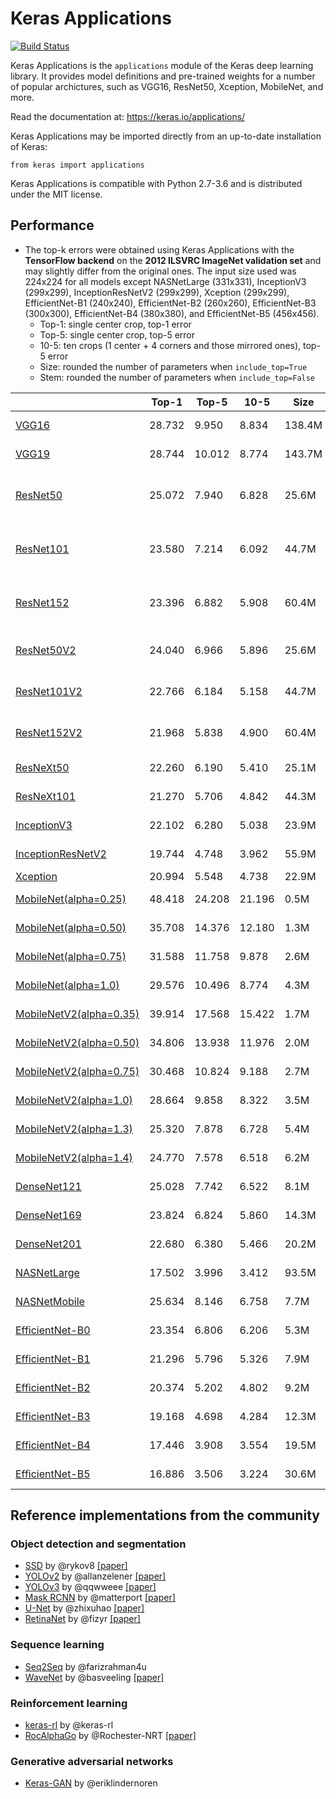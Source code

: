 # Keras Applications

[![Build Status](https://travis-ci.org/keras-team/keras-applications.svg?branch=master)](https://travis-ci.org/keras-team/keras-applications)

Keras Applications is the `applications` module of
the Keras deep learning library.
It provides model definitions and pre-trained weights for a number
of popular archictures, such as VGG16, ResNet50, Xception, MobileNet, and more.

Read the documentation at: https://keras.io/applications/

Keras Applications may be imported directly
from an up-to-date installation of Keras:

```
from keras import applications
```

Keras Applications is compatible with Python 2.7-3.6
and is distributed under the MIT license.

## Performance

- The top-k errors were obtained using Keras Applications with the **TensorFlow backend** on the **2012 ILSVRC ImageNet validation set** and may slightly differ from the original ones.
The input size used was 224x224 for all models except NASNetLarge (331x331), InceptionV3 (299x299), InceptionResNetV2 (299x299), Xception (299x299), EfficientNet-B1 (240x240),
EfficientNet-B2 (260x260), EfficientNet-B3 (300x300), EfficientNet-B4 (380x380), and EfficientNet-B5 (456x456).
  * Top-1: single center crop, top-1 error
  * Top-5: single center crop, top-5 error
  * 10-5: ten crops (1 center + 4 corners and those mirrored ones), top-5 error
  * Size: rounded the number of parameters when `include_top=True`
  * Stem: rounded the number of parameters when `include_top=False`

|                                                                | Top-1       | Top-5       | 10-5        | Size   | Stem   | References                                  |
|----------------------------------------------------------------|-------------|-------------|-------------|--------|--------|---------------------------------------------|
| [VGG16](keras_applications/vgg16.py)                           | 28.732      | 9.950       | 8.834       | 138.4M | 14.7M  | [[paper]](https://arxiv.org/abs/1409.1556) [[tf-models]](https://github.com/tensorflow/models/blob/master/research/slim/nets/vgg.py) |
| [VGG19](keras_applications/vgg19.py)                           | 28.744      | 10.012      | 8.774       | 143.7M | 20.0M  | [[paper]](https://arxiv.org/abs/1409.1556) [[tf-models]](https://github.com/tensorflow/models/blob/master/research/slim/nets/vgg.py) |
| [ResNet50](keras_applications/resnet50.py)                     | 25.072      | 7.940       | 6.828       | 25.6M  | 23.6M  | [[paper]](https://arxiv.org/abs/1512.03385) [[tf-models]](https://github.com/tensorflow/models/blob/master/research/slim/nets/resnet_v1.py) [[torch]](https://github.com/facebook/fb.resnet.torch/blob/master/models/resnet.lua) [[caffe]](https://github.com/KaimingHe/deep-residual-networks/blob/master/prototxt/ResNet-50-deploy.prototxt) |
| [ResNet101](keras_applications/resnet.py)                      | 23.580      | 7.214       | 6.092       | 44.7M  | 42.7M  | [[paper]](https://arxiv.org/abs/1512.03385) [[tf-models]](https://github.com/tensorflow/models/blob/master/research/slim/nets/resnet_v1.py) [[torch]](https://github.com/facebook/fb.resnet.torch/blob/master/models/resnet.lua) [[caffe]](https://github.com/KaimingHe/deep-residual-networks/blob/master/prototxt/ResNet-101-deploy.prototxt) |
| [ResNet152](keras_applications/resnet.py)                      | 23.396      | 6.882       | 5.908       | 60.4M  | 58.4M  | [[paper]](https://arxiv.org/abs/1512.03385) [[tf-models]](https://github.com/tensorflow/models/blob/master/research/slim/nets/resnet_v1.py) [[torch]](https://github.com/facebook/fb.resnet.torch/blob/master/models/resnet.lua) [[caffe]](https://github.com/KaimingHe/deep-residual-networks/blob/master/prototxt/ResNet-152-deploy.prototxt) |
| [ResNet50V2](keras_applications/resnet_v2.py)                  | 24.040      | 6.966       | 5.896       | 25.6M  | 23.6M  | [[paper]](https://arxiv.org/abs/1603.05027) [[tf-models]](https://github.com/tensorflow/models/blob/master/research/slim/nets/resnet_v2.py) [[torch]](https://github.com/facebook/fb.resnet.torch/blob/master/models/preresnet.lua) |
| [ResNet101V2](keras_applications/resnet_v2.py)                 | 22.766      | 6.184       | 5.158       | 44.7M  | 42.6M  | [[paper]](https://arxiv.org/abs/1603.05027) [[tf-models]](https://github.com/tensorflow/models/blob/master/research/slim/nets/resnet_v2.py) [[torch]](https://github.com/facebook/fb.resnet.torch/blob/master/models/preresnet.lua) |
| [ResNet152V2](keras_applications/resnet_v2.py)                 | 21.968      | 5.838       | 4.900       | 60.4M  | 58.3M  | [[paper]](https://arxiv.org/abs/1603.05027) [[tf-models]](https://github.com/tensorflow/models/blob/master/research/slim/nets/resnet_v2.py) [[torch]](https://github.com/facebook/fb.resnet.torch/blob/master/models/preresnet.lua) |
| [ResNeXt50](keras_applications/resnext.py)                     | 22.260      | 6.190       | 5.410       | 25.1M  | 23.0M  | [[paper]](https://arxiv.org/abs/1611.05431) [[torch]](https://github.com/facebookresearch/ResNeXt/blob/master/models/resnext.lua) |
| [ResNeXt101](keras_applications/resnext.py)                    | 21.270      | 5.706       | 4.842       | 44.3M  | 42.3M  | [[paper]](https://arxiv.org/abs/1611.05431) [[torch]](https://github.com/facebookresearch/ResNeXt/blob/master/models/resnext.lua) |
| [InceptionV3](keras_applications/inception_v3.py)              | 22.102      | 6.280       | 5.038       | 23.9M  | 21.8M  | [[paper]](https://arxiv.org/abs/1512.00567) [[tf-models]](https://github.com/tensorflow/models/blob/master/research/slim/nets/inception_v3.py) |
| [InceptionResNetV2](keras_applications/inception_resnet_v2.py) | 19.744      | 4.748       | 3.962       | 55.9M  | 54.3M  | [[paper]](https://arxiv.org/abs/1602.07261) [[tf-models]](https://github.com/tensorflow/models/blob/master/research/slim/nets/inception_resnet_v2.py) |
| [Xception](keras_applications/xception.py)                     | 20.994      | 5.548       | 4.738       | 22.9M  | 20.9M  | [[paper]](https://arxiv.org/abs/1610.02357) |
| [MobileNet(alpha=0.25)](keras_applications/mobilenet.py)       | 48.418      | 24.208      | 21.196      | 0.5M   | 0.2M   | [[paper]](https://arxiv.org/abs/1704.04861) [[tf-models]](https://github.com/tensorflow/models/blob/master/research/slim/nets/mobilenet_v1.py) |
| [MobileNet(alpha=0.50)](keras_applications/mobilenet.py)       | 35.708      | 14.376      | 12.180      | 1.3M   | 0.8M   | [[paper]](https://arxiv.org/abs/1704.04861) [[tf-models]](https://github.com/tensorflow/models/blob/master/research/slim/nets/mobilenet_v1.py) |
| [MobileNet(alpha=0.75)](keras_applications/mobilenet.py)       | 31.588      | 11.758      | 9.878       | 2.6M   | 1.8M   | [[paper]](https://arxiv.org/abs/1704.04861) [[tf-models]](https://github.com/tensorflow/models/blob/master/research/slim/nets/mobilenet_v1.py) |
| [MobileNet(alpha=1.0)](keras_applications/mobilenet.py)        | 29.576      | 10.496      | 8.774       | 4.3M   | 3.2M   | [[paper]](https://arxiv.org/abs/1704.04861) [[tf-models]](https://github.com/tensorflow/models/blob/master/research/slim/nets/mobilenet_v1.py) |
| [MobileNetV2(alpha=0.35)](keras_applications/mobilenet_v2.py)  | 39.914      | 17.568      | 15.422      | 1.7M   | 0.4M   | [[paper]](https://arxiv.org/abs/1801.04381) [[tf-models]](https://github.com/tensorflow/models/blob/master/research/slim/nets/mobilenet/mobilenet_v2.py) |
| [MobileNetV2(alpha=0.50)](keras_applications/mobilenet_v2.py)  | 34.806      | 13.938      | 11.976      | 2.0M   | 0.7M   | [[paper]](https://arxiv.org/abs/1801.04381) [[tf-models]](https://github.com/tensorflow/models/blob/master/research/slim/nets/mobilenet/mobilenet_v2.py) |
| [MobileNetV2(alpha=0.75)](keras_applications/mobilenet_v2.py)  | 30.468      | 10.824      | 9.188       | 2.7M   | 1.4M   | [[paper]](https://arxiv.org/abs/1801.04381) [[tf-models]](https://github.com/tensorflow/models/blob/master/research/slim/nets/mobilenet/mobilenet_v2.py) |
| [MobileNetV2(alpha=1.0)](keras_applications/mobilenet_v2.py)   | 28.664      | 9.858       | 8.322       | 3.5M   | 2.3M   | [[paper]](https://arxiv.org/abs/1801.04381) [[tf-models]](https://github.com/tensorflow/models/blob/master/research/slim/nets/mobilenet/mobilenet_v2.py) |
| [MobileNetV2(alpha=1.3)](keras_applications/mobilenet_v2.py)   | 25.320      | 7.878       | 6.728       | 5.4M   | 3.8M   | [[paper]](https://arxiv.org/abs/1801.04381) [[tf-models]](https://github.com/tensorflow/models/blob/master/research/slim/nets/mobilenet/mobilenet_v2.py) |
| [MobileNetV2(alpha=1.4)](keras_applications/mobilenet_v2.py)   | 24.770      | 7.578       | 6.518       | 6.2M   | 4.4M   | [[paper]](https://arxiv.org/abs/1801.04381) [[tf-models]](https://github.com/tensorflow/models/blob/master/research/slim/nets/mobilenet/mobilenet_v2.py) |
| [DenseNet121](keras_applications/densenet.py)                  | 25.028      | 7.742       | 6.522       | 8.1M   | 7.0M   | [[paper]](https://arxiv.org/abs/1608.06993) [[torch]](https://github.com/liuzhuang13/DenseNet/blob/master/models/densenet.lua) |
| [DenseNet169](keras_applications/densenet.py)                  | 23.824      | 6.824       | 5.860       | 14.3M  | 12.6M  | [[paper]](https://arxiv.org/abs/1608.06993) [[torch]](https://github.com/liuzhuang13/DenseNet/blob/master/models/densenet.lua) |
| [DenseNet201](keras_applications/densenet.py)                  | 22.680      | 6.380       | 5.466       | 20.2M  | 18.3M  | [[paper]](https://arxiv.org/abs/1608.06993) [[torch]](https://github.com/liuzhuang13/DenseNet/blob/master/models/densenet.lua) |
| [NASNetLarge](keras_applications/nasnet.py)                    | 17.502      | 3.996       | 3.412       | 93.5M  | 84.9M  | [[paper]](https://arxiv.org/abs/1707.07012) [[tf-models]](https://github.com/tensorflow/models/blob/master/research/slim/nets/nasnet/nasnet.py) |
| [NASNetMobile](keras_applications/nasnet.py)                   | 25.634      | 8.146       | 6.758       | 7.7M   | 4.3M   | [[paper]](https://arxiv.org/abs/1707.07012) [[tf-models]](https://github.com/tensorflow/models/blob/master/research/slim/nets/nasnet/nasnet.py) |
| [EfficientNet-B0](keras_applications/efficientnet.py)          | 23.354      | 6.806       | 6.206       | 5.3M   | 4.0M   | [[paper]](https://arxiv.org/abs/1905.11946) [[tf-tpu]](https://github.com/tensorflow/tpu/tree/master/models/official/efficientnet) |
| [EfficientNet-B1](keras_applications/efficientnet.py)          | 21.296      | 5.796       | 5.326       | 7.9M   | 6.6M   | [[paper]](https://arxiv.org/abs/1905.11946) [[tf-tpu]](https://github.com/tensorflow/tpu/tree/master/models/official/efficientnet) |
| [EfficientNet-B2](keras_applications/efficientnet.py)          | 20.374      | 5.202       | 4.802       | 9.2M   | 7.8M   | [[paper]](https://arxiv.org/abs/1905.11946) [[tf-tpu]](https://github.com/tensorflow/tpu/tree/master/models/official/efficientnet) |
| [EfficientNet-B3](keras_applications/efficientnet.py)          | 19.168      | 4.698       | 4.284       | 12.3M  | 10.8M  | [[paper]](https://arxiv.org/abs/1905.11946) [[tf-tpu]](https://github.com/tensorflow/tpu/tree/master/models/official/efficientnet) |
| [EfficientNet-B4](keras_applications/efficientnet.py)          | 17.446      | 3.908       | 3.554       | 19.5M  | 17.7M  | [[paper]](https://arxiv.org/abs/1905.11946) [[tf-tpu]](https://github.com/tensorflow/tpu/tree/master/models/official/efficientnet) |
| [EfficientNet-B5](keras_applications/efficientnet.py)          | 16.886      | 3.506       | 3.224       | 30.6M  | 28.5M  | [[paper]](https://arxiv.org/abs/1905.11946) [[tf-tpu]](https://github.com/tensorflow/tpu/tree/master/models/official/efficientnet) |


## Reference implementations from the community

### Object detection and segmentation

- [SSD](https://github.com/rykov8/ssd_keras) by @rykov8 [[paper]](https://arxiv.org/abs/1512.02325)
- [YOLOv2](https://github.com/allanzelener/YAD2K) by @allanzelener [[paper]](https://arxiv.org/abs/1612.08242)
- [YOLOv3](https://github.com/qqwweee/keras-yolo3) by @qqwweee [[paper]](https://pjreddie.com/media/files/papers/YOLOv3.pdf)
- [Mask RCNN](https://github.com/matterport/Mask_RCNN) by @matterport [[paper]](https://arxiv.org/abs/1703.06870)
- [U-Net](https://github.com/zhixuhao/unet) by @zhixuhao [[paper]](https://arxiv.org/abs/1505.04597)
- [RetinaNet](https://github.com/fizyr/keras-retinanet) by @fizyr [[paper]](https://arxiv.org/abs/1708.02002)

### Sequence learning

- [Seq2Seq](https://github.com/farizrahman4u/seq2seq) by @farizrahman4u
- [WaveNet](https://github.com/basveeling/wavenet) by @basveeling [[paper]](https://arxiv.org/abs/1609.03499)

### Reinforcement learning

- [keras-rl](https://github.com/keras-rl/keras-rl) by @keras-rl
- [RocAlphaGo](https://github.com/Rochester-NRT/RocAlphaGo) by @Rochester-NRT [[paper]](https://doi.org/10.1038/nature16961)

### Generative adversarial networks

- [Keras-GAN](https://github.com/eriklindernoren/Keras-GAN) by @eriklindernoren
